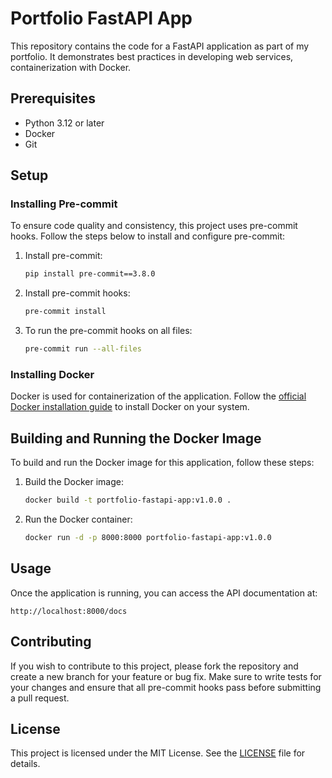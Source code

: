# Portfolio FastAPI App

This repository contains the code for a FastAPI application as part of my portfolio. It demonstrates best practices in developing web services, containerization with Docker.

## Prerequisites

- Python 3.12 or later
- Docker
- Git

## Setup

### Installing Pre-commit

To ensure code quality and consistency, this project uses pre-commit hooks. Follow the steps below to install and configure pre-commit:

1. Install pre-commit:
   ```sh
   pip install pre-commit==3.8.0
   ```

2. Install pre-commit hooks:
   ```sh
   pre-commit install
   ```

3. To run the pre-commit hooks on all files:
   ```sh
   pre-commit run --all-files
   ```

### Installing Docker

Docker is used for containerization of the application. Follow the [official Docker installation guide](https://docs.docker.com/engine/install/) to install Docker on your system.

## Building and Running the Docker Image

To build and run the Docker image for this application, follow these steps:

1. Build the Docker image:
   ```sh
   docker build -t portfolio-fastapi-app:v1.0.0 .
   ```

2. Run the Docker container:
   ```sh
   docker run -d -p 8000:8000 portfolio-fastapi-app:v1.0.0
   ```

## Usage

Once the application is running, you can access the API documentation at:
```
http://localhost:8000/docs
```

## Contributing

If you wish to contribute to this project, please fork the repository and create a new branch for your feature or bug fix. Make sure to write tests for your changes and ensure that all pre-commit hooks pass before submitting a pull request.

## License

This project is licensed under the MIT License. See the [LICENSE](LICENSE) file for details.
